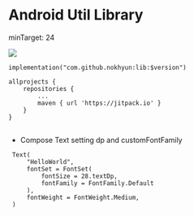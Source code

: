 # Android Util Library

minTarget: 24

[![](https://jitpack.io/v/nokhyun/lib.svg)](https://jitpack.io/#nokhyun/lib)
```
implementation("com.github.nokhyun:lib:$version")
```
```
allprojects {
	repositories {
		...
		maven { url 'https://jitpack.io' }
	}
}
 ```

##
- Compose Text setting dp and customFontFamily
```
 Text(                                
     "HelloWorld",                      
     fontSet = FontSet(                 
         fontSize = 28.textDp,          
         fontFamily = FontFamily.Default
     ),                                 
     fontWeight = FontWeight.Medium,    
 ) 
 ````
